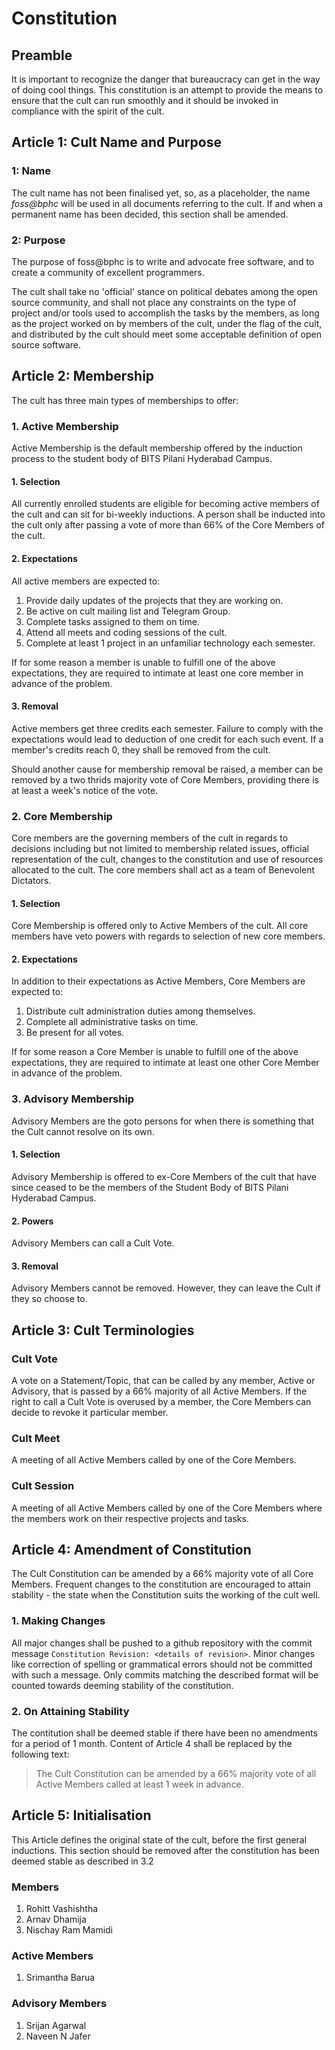 # Constitution

## Preamble

It is important to recognize the danger that bureaucracy can get in the way of doing cool things. This constitution is an attempt to provide the means to ensure that the cult can run smoothly and it should be invoked in compliance with the spirit of the cult.

## Article 1: Cult Name and Purpose

### 1: Name

The cult name has not been finalised yet, so, as a placeholder, the name *foss@bphc* will be used in all documents referring to the cult. If and when a permanent name has been decided, this section shall be amended.

### 2: Purpose

The purpose of foss@bphc is to write and advocate free software, and to create a community of excellent programmers.

The cult shall take no 'official' stance on political debates among the open source community, and shall not place any constraints on the type of project and/or tools used to accomplish the tasks by the members, as long as the project worked on by members of the cult, under the flag of the cult, and distributed by the cult should meet some acceptable definition of open source software.

## Article 2: Membership

The cult has three main types of memberships to offer:

### 1. Active Membership

Active Membership is the default membership offered by the induction process to the student body of BITS Pilani Hyderabad Campus.

#### 1. Selection

All currently enrolled students are eligible for becoming active members of the cult and can sit for bi-weekly inductions. A person shall be inducted into the cult only after passing a vote of more than 66% of the Core Members of the cult.

#### 2. Expectations

All active members are expected to:

1. Provide daily updates of the projects that they are working on.
2. Be active on cult mailing list and Telegram Group.
3. Complete tasks assigned to them on time.
4. Attend all meets and coding sessions of the cult.
5. Complete at least 1 project in an unfamiliar technology each semester.

If for some reason a member is unable to fulfill one of the above expectations, they are required to intimate at least one core member in advance of the problem.

#### 3. Removal

Active members get three credits each semester. Failure to comply with the expectations would lead to deduction of one credit for each such event. If a member's credits reach 0, they shall be removed from the cult.

Should another cause for membership removal be raised, a member can be removed by a two thrids majority vote of Core Members, providing there is at least a week's notice of the vote.

### 2. Core Membership

Core members are the governing members of the cult in regards to decisions including but not limited to membership related issues, official representation of the cult, changes to the constitution and use of resources allocated to the cult. The core members shall act as a team of Benevolent Dictators.

#### 1. Selection

Core Membership is offered only to Active Members of the cult. All core members have veto powers with regards to selection of new core members.

#### 2. Expectations

In addition to their expectations as Active Members, Core Members are expected to:

1. Distribute cult administration duties among themselves.
2. Complete all administrative tasks on time.
3. Be present for all votes.

If for some reason a Core Member is unable to fulfill one of the above expectations, they are required to intimate at least one other Core Member in advance of the problem.

### 3. Advisory Membership

Advisory Members are the goto persons for when there is something that the Cult cannot resolve on its own.

#### 1. Selection

Advisory Membership is offered to ex-Core Members of the cult that have since ceased to be the members of the Student Body of BITS Pilani Hyderabad Campus.

#### 2. Powers

Advisory Members can call a Cult Vote.

#### 3. Removal

Advisory Members cannot be removed. However, they can leave the Cult if they so choose to.

## Article 3: Cult Terminologies

### Cult Vote

A vote on a Statement/Topic, that can be called by any member, Active or Advisory, that is passed by a 66% majority of all Active Members. If the right to call a Cult Vote is overused by a member, the Core Members can decide to revoke it particular member.

### Cult Meet

A meeting of all Active Members called by one of the Core Members.

### Cult Session

A meeting of all Active Members called by one of the Core Members where the members work on their respective projects and tasks.

## Article 4: Amendment of Constitution

The Cult Constitution can be amended by a 66% majority vote of all Core Members. Frequent changes to the constitution are encouraged to attain stability - the state when the Constitution suits the working of the cult well. 

### 1. Making Changes

All major changes shall be pushed to a github repository with the commit message `Constitution Revision: <details of revision>`. Minor changes like correction of spelling or grammatical errors should not be committed with such a message. Only commits matching the described format will be counted towards deeming stability of the constitution.

### 2. On Attaining Stability

The contitution shall be deemed stable if there have been no amendments for a period of 1 month. Content of Article 4 shall be replaced by the following text:

> The Cult Constitution can be amended by a 66% majority vote of all Active Members called at least 1 week in advance.

## Article 5: Initialisation

This Article defines the original state of the cult, before the first general inductions. This section should be removed after the constitution has been deemed stable as described in 3.2

###  Members

1. Rohitt Vashishtha
2. Arnav Dhamija
3. Nischay Ram Mamidi

### Active Members

1. Srimantha Barua

### Advisory Members

1. Srijan Agarwal
2. Naveen N Jafer
